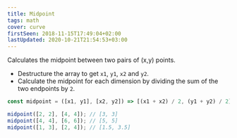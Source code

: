 ```yaml
---
title: Midpoint
tags: math
cover: curve
firstSeen: 2018-11-15T17:49:04+02:00
lastUpdated: 2020-10-21T21:54:53+03:00
---
```


Calculates the midpoint between two pairs of (x,y) points.

- Destructure the array to get `x1`, `y1`, `x2` and `y2`.
- Calculate the midpoint for each dimension by dividing the sum of the two endpoints by `2`.

```js
const midpoint = ([x1, y1], [x2, y2]) => [(x1 + x2) / 2, (y1 + y2) / 2];
```

```js
midpoint([2, 2], [4, 4]); // [3, 3]
midpoint([4, 4], [6, 6]); // [5, 5]
midpoint([1, 3], [2, 4]); // [1.5, 3.5]
```
